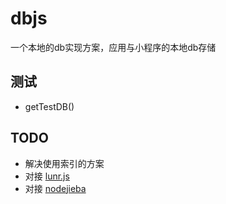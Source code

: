 # dbjs
一个本地的db实现方案，应用与小程序的本地db存储

## 测试
- getTestDB()

## TODO

- 解决使用索引的方案
- 对接 [lunr.js](https://github.com/olivernn/lunr.js)
- 对接 [nodejieba](https://github.com/yanyiwu/nodejieba)